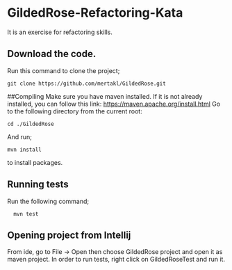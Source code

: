 # GildedRose-Refactoring-Kata
It is an exercise for refactoring skills.

## Download the code.
Run this command to clone the project;
```shell
git clone https://github.com/mertakl/GildedRose.git
```
##Compiling
Make sure you have maven installed.
If it is not already installed, you can follow this link: https://maven.apache.org/install.html
Go to the following directory from the current root:
```shell
cd ./GildedRose
```
And run;
```shell
mvn install
```
to install packages.
## Running tests
Run the following command;
```shell
  mvn test
```

## Opening project from Intellij
From ide, go to File -> Open then choose GildedRose project and open it as maven project.
In order to run tests, right click on GildedRoseTest and run it.
